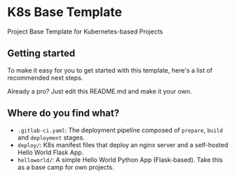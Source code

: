 # K8s Base Template

Project Base Template for Kubernetes-based Projects

## Getting started

To make it easy for you to get started with this template, here's a list of recommended next steps.

Already a pro? Just edit this README.md and make it your own.

## Where do you find what?

- `.gitlab-ci.yaml`: The deployment pipeline composed of `prepare`, `build` and `deployment` stages.
- `deploy/`: K8s manifest files that deploy an nginx server and a self-hosted Hello World Flask App.
- `helloworld/`: A simple Hello World Python App (Flask-based). Take this as a base camp for own projects. 
